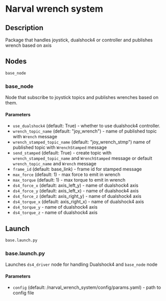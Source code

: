 # Narval wrench system

## Description 

Package that handles joystick, dualshock4 or controller and publishes wrench based on axis

## Nodes

```bash
base_node
```

### base_node

Node that subscribe to joystick topics and publishes wrenches based on them.

#### Parameters

- `use_dualshock4` (default: True) - whether to use dualshock4 controller.
- `wrench_topic_name` (default: "joy_wrench") - name of published topic with `Wrench` message
- `wrench_stamped_topic_name` (default: "joy_wrench_stmp") name of published topic with `WrenchStamped` message
- `send_stamped` (default: True) - create topic with `wrench_stamped_topic_name` and `WrenchStamped` message or default `wrench_topic_name` and `Wrench` message
- `frame_id` (default: base_link) - frame id for stamped message
- `max_force` (default: 1) - max force to emit in wrench
- `max_torque` (default: 1) - max torque to emit in wrench
- `ds4_force_x` (default: axis_left_y) - name of dualshock4 axis
- `ds4_force_y` (default: axis_left_x) - name of dualshock4 axis
- `ds4_force_z` (default: axis_right_y) - name of dualshock4 axis
- `ds4_torque_x` (default: axis_right_x) - name of dualshock4 axis
- `ds4_torque_y` - name of dualshock4 axis
- `ds4_torque_z` - name of dualshock4 axis

## Launch

```bash
base.launch.py
```

### base.launch.py

Launches `ds4_driver` node for handling Dualshock4 and `base_node` node

#### Parameters

- `config` (default: /narval_wrench_system/config/params.yaml) - path to config file
